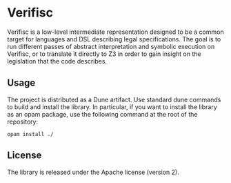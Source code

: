 # Verifisc

Verifisc is a low-level intermediate representation designed to be a common target
for languages and DSL describing legal specifications. The goal is to run different
passes of abstract interpretation and symbolic execution on Verifisc, or to translate
it directly to Z3 in order to gain insight on the legislation that the code describes.

## Usage

The project is distributed as a Dune artifact. Use standard dune commands to build
and install the library. In particular, if you want to install the library as an opam
package, use the following command at the root of the repository:

    opam install ./


## License

The library is released under the Apache license (version 2).
